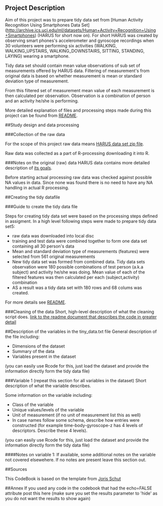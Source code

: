 
## Project Description
Aim of this project was to prepare tidy data set from [Human Activity Recognition Using Smartphones Data Set] (http://archive.ics.uci.edu/ml/datasets/Human+Activity+Recognition+Using+Smartphones) (HARUS for short now on). For short HARUS was created by observing smart phones's accelerometer and gyroscope recordings when 30 volunteers were performing six activities (WALKING, WALKING_UPSTAIRS, WALKING_DOWNSTAIRS, SITTING, STANDING, LAYING) wearing a smartphone. 

Tidy data set should contain mean value observations of sub set of measurements offered by HARUS data. Filtering of measurement's from original data is based on whether measurement is mean or standard deviation type of measurement.

From this filtered set of measurement mean value of each measurement is then calculated per observation. Observation is a combination of person and an activity he/she is performing.

More detailed explanation of files and processing steps made during this project can be found from [README](https://github.com/ksihja/datasciencecoursera/blob/master/GettingAndCleaningData/README.md).

##Study design and data processing

###Collection of the raw data

For the scope of this project raw data means [HARUS data set zip file](https://d396qusza40orc.cloudfront.net/getdata%2Fprojectfiles%2FUCI%20HAR%20Dataset.zip).

Raw data was collected as a part of R-processing downloading it into R. 

###Notes on the original (raw) data 
HARUS data contains more detailed description of [its goals](http://archive.ics.uci.edu/ml/datasets/Human+Activity+Recognition+Using+Smartphones#). 

Before starting actual processing raw data was checked against possible NA values in data. Since none was found there is no need to have any NA handling in actual R processing.

##Creating the tidy datafile

###Guide to create the tidy data file

Steps for creating tidy data set were based on the processing steps defined in assigment. In a high level following steps were made to prepare tidy data set5:

* raw data was downloaded into local disc
* training and test data were combined together to form one data set containing all 30 person's data
* Mean and standard deviation type of measurements (features) were selected from 561 original measurements
* New tidy data set was formed from combined data. Tidy data sets observation were 180 possible combinations of test person (a.k.a subject) and activity he/she was doing. Mean value of each of the filtered features was then calculated per each (subject,activity) combination
* AS a result was a tidy data set with 180 rows and 68 colums was created.

For more details see 
[README](https://github.com/ksihja/datasciencecoursera/blob/master/GettingAndCleaningData/README.md).

###Cleaning of the data
Short, high-level description of what the cleaning script does. [link to the readme document that describes the code in greater detail]()

##Description of the variables in the tiny_data.txt file
General description of the file including:
 - Dimensions of the dataset
 - Summary of the data
 - Variables present in the dataset

(you can easily use Rcode for this, just load the dataset and provide the information directly form the tidy data file)

###Variable 1 (repeat this section for all variables in the dataset)
Short description of what the variable describes.

Some information on the variable including:
 - Class of the variable
 - Unique values/levels of the variable
 - Unit of measurement (if no unit of measurement list this as well)
 - In case names follow some schema, describe how entries were constructed (for example time-body-gyroscope-z has 4 levels of descriptors. Describe these 4 levels). 

(you can easily use Rcode for this, just load the dataset and provide the information directly form the tidy data file)

####Notes on variable 1:
If available, some additional notes on the variable not covered elsewehere. If no notes are present leave this section out.

##Sources

This CodeBook is based on the template from [Joris Schut](https://gist.github.com/JorisSchut/dbc1fc0402f28cad9b41)

##Annex
If you used any code in the codebook that had the echo=FALSE attribute post this here (make sure you set the results parameter to 'hide' as you do not want the results to show again)
